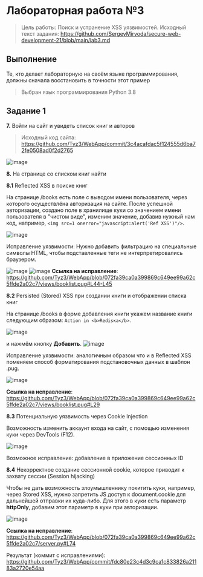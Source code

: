 # Лабораторная работа №3
> Цель работы: Поиск и устранение XSS уязвимостей.
> Исходный текст задания: https://github.com/SergeyMirvoda/secure-web-development-21/blob/main/lab3.md

## Выполнение
Те, кто делает лабораторную на своём языке программирования, должны сначала восстановить в точности этот пример
> Выбран язык программирования Python 3.8

## Задание 1
**7.** Войти на сайт и увидеть список книг и авторов

> Исходный код сайта: https://github.com/Tyz3/WebApp/commit/3c4acafdac5f124555d6ba72fe0508ad0f2d2765
> 
![image](https://user-images.githubusercontent.com/21179689/146647887-e0d00329-8b54-4b25-81b9-8dee6b0e85c3.png)


**8.** На странице со списком книг найти

**8.1** Reflected XSS в поиске книг

На странице /books есть поле с выводом имени пользователя, через которого осуществлёна авторизация на сайте. После успешной авторизации, создано поле в хранилище куки со значением имени пользователя в "чистом виде", изменим значение, добавив нужный нам код, например, ``<img src=1 onerror="javascript:alert('Ref XSS')"/>``.

![image](https://user-images.githubusercontent.com/21179689/146649197-d03b9036-ffa4-4bf6-b3fb-90b1f27ff937.png)

Исправление уязвимости: Нужно добавить фильтрацию на специальные символы HTML, чтобы подставленные теги не интерпретировались браузером.

![image](https://user-images.githubusercontent.com/21179689/146649922-4904cbdc-cbac-42bb-b7d6-36cf29b102fc.png)
![image](https://user-images.githubusercontent.com/21179689/146649480-059fdca9-1a31-4a28-a5a0-59b49351b6ed.png)
**Ссылка на исправление**: https://github.com/Tyz3/WebApp/blob/072fa39ca0a399869c649ee99a62c5ffde2a02c7/views/booklist.pug#L44-L45


**8.2** Persisted (Stored) XSS при создании книги и отображении списка книг

На странице /books в форме добавления книги укажем название книги следующим образом: ``Action in <b>Redisка</b>``.

![image](https://user-images.githubusercontent.com/21179689/146648531-27eda928-7870-432a-a357-1116acd4cc9e.png)

и нажмём кнопку **Добавить**.
![image](https://user-images.githubusercontent.com/21179689/146648551-7d2bbfe0-7397-4ff0-8527-6e2798a36fa3.png)

Исправление уязвимости: аналогичным образом что и в Reflected XSS поменяем способ форматирования подстановочных данных в шаблон .pug.

![image](https://user-images.githubusercontent.com/21179689/146648674-d5ed7d3a-885a-44c1-bec8-819fef9f7f5f.png)

**Ссылка на исправление**: https://github.com/Tyz3/WebApp/blob/072fa39ca0a399869c649ee99a62c5ffde2a02c7/views/booklist.pug#L29


**8.3** Потенциальную уязвимость через Cookie Injection

Возможность изменить аккаунт входа на сайт, с помощью изменения куки через DevTools (F12).

![image](https://user-images.githubusercontent.com/21179689/146648898-1b0881ea-ef0d-4077-a8d9-8cf1c883944c.png)

Возможное исправление: добавление в приложение сессионных ID


**8.4** Некорректное создание сессионной cookie, которое приводит к захвату сессии (Session hijacking)

Чтобы не дать возможность злоумышленнику похитить куки, например, через Stored XSS, нужно запретить JS доступ к document.cookie для дальнейшей отправки их куда-либо.
Для этого в куки есть параметр **httpOnly**, добавим этот параметр в куки при авторизации.

![image](https://user-images.githubusercontent.com/21179689/146649861-7be2f6ce-162a-499b-8f02-206f21e8dde8.png)

**Ссылка на исправление**: https://github.com/Tyz3/WebApp/blob/072fa39ca0a399869c649ee99a62c5ffde2a02c7/server.py#L74


Результат (коммит с исправлениями): https://github.com/Tyz3/WebApp/commit/fdc80e23c4d3c9ca1c833826a21183a2720e54aa
